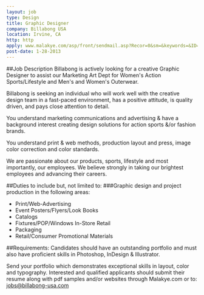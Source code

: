 ```yaml
---
layout: job
type: Design
title: Graphic Designer
company: Billabong USA
location: Irvine, CA
http: http
apply: www.malakye.com/asp/front/sendmail.asp?Recor=0&sm=&keywords=&ID=18576
post-date: 1-28-2013
---
```


##Job Description
Billabong is actively looking for a creative Graphic Designer to assist our Marketing Art Dept for Women's Action Sports/Lifestyle and Men's and Women's Outerwear.

Billabong is seeking an individual who will work well with the creative design team in a fast-paced environment, has a positive attitude, is quality driven, and pays close attention to detail.

You understand marketing communications and advertising & have a background interest creating design solutions for action sports &/or fashion brands.

You understand print & web methods, production layout and press, image color correction and color standards.

We are passionate about our products, sports, lifestyle and most importantly, our employees. We believe strongly in taking our brightest employees and advancing their careers.


##Duties to include but, not limited to: 
###Graphic design and project production in the following areas:
* Print/Web-Advertising
* Event Posters/Flyers/Look Books
* Catalogs
* Fixtures/POP/Windows In-Store Retail
* Packaging
* Retail/Consumer Promotional Materials

##Requirements:
Candidates should have an outstanding portfolio and must also have proficient skills in Photoshop, InDesign & Illustrator.

Send your portfolio which demonstrates exceptional skills in layout, color and typography. Interested and qualified applicants should submit their resume along with pdf samples and/or websites through Malakye.com or to:
jobs@billabong-usa.com